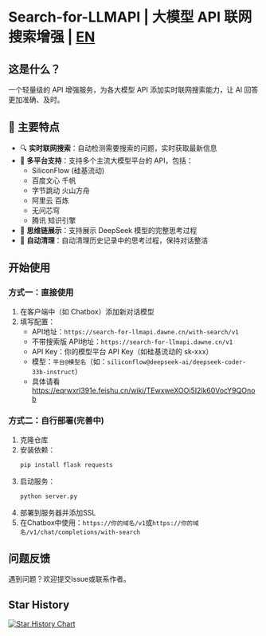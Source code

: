 # Search-for-LLMAPI | 大模型 API 联网搜索增强 | [EN](README_EN.md)

## 这是什么？
一个轻量级的 API 增强服务，为各大模型 API 添加实时联网搜索能力，让 AI 回答更加准确、及时。

## 🌟 主要特点

- 🔍 **实时联网搜索**：自动检测需要搜索的问题，实时获取最新信息
- 🎯 **多平台支持**：支持多个主流大模型平台的 API，包括：
  - SiliconFlow (硅基流动)
  - 百度文心 千帆
  - 字节跳动 火山方舟
  - 阿里云 百炼
  - 无问芯穹
  - 腾讯 知识引擎
- 🤔 **思维链展示**：支持展示 DeepSeek 模型的完整思考过程
- 🧹 **自动清理**：自动清理历史记录中的思考过程，保持对话整洁

## 开始使用

### 方式一：直接使用
1. 在客户端中（如 Chatbox）添加新对话模型
2. 填写配置：
   - API地址：`https://search-for-llmapi.dawne.cn/with-search/v1`
   - 不带搜索版 API地址：`https://search-for-llmapi.dawne.cn/v1`
   - API Key：你的模型平台 API Key（如硅基流动的 sk-xxx）
   - 模型：`平台@模型名`（如：`siliconflow@deepseek-ai/deepseek-coder-33b-instruct`）
   - 具体请看 https://eqrwxrl391e.feishu.cn/wiki/TEwxweXOOi5I2lk60VocY9QOnob


### 方式二：自行部署(完善中)
1. 克隆仓库
2. 安装依赖：
   ```bash
   pip install flask requests
   ```
3. 启动服务：
   ```bash
   python server.py
   ```
4. 部署到服务器并添加SSL
5. 在Chatbox中使用：`https://你的域名/v1`或`https://你的域名/v1/chat/completions/with-search`

## 问题反馈
遇到问题？欢迎提交Issue或联系作者。

## Star History

[![Star History Chart](https://api.star-history.com/svg?repos=chadyi/Search-for-LLMAPI&type=Date)](https://star-history.com/#chadyi/Search-for-LLMAPI&Date)

